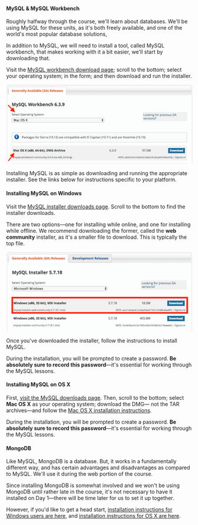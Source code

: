 #### MySQL & MySQL Workbench

Roughly halfway through the course, we'll learn about databases. We'll be using MySQL for these units, as it's both freely available, and one of the world's most popular database solutions,

In addition to MySQL, we will need to install a tool, called MySQL workbench, that makes working with it a bit easier, we'll start by downloading that.

Visit the [MySQL workbench download page](https://dev.mysql.com/downloads/workbench/); scroll to the bottom; select your operating system; in the form; and then download and run the installer.

![MySQL6.3.9](assets/MySQLWorkbench6.3.9.png)

Installing MySQL is as simple as downloading and running the appropriate installer. See the links below for instructions specific to your platform.

#### Installing MySQL on Windows

Visit the [MySQL installer downloads page](https://dev.mysql.com/downloads/installer/). Scroll to the bottom to find the installer downloads.

There are two options—one for installing while online, and one for installing while offline. We recommend downloading the former, called the **web community** installer, as it's a smaller file to download. This is typically the top file.

![MySQL5.7.18](assets/MySQLInstaller5.7.18.png)

Once you've downloaded the installer, follow the instructions to install MySQL.

During the installation, you will be prompted to create a password. **Be absolutely sure to record this password**—it's essential for working through the MySQL lessons.

#### Installing MySQL on OS X

First, [visit the MySQL downloads page](https://dev.mysql.com/downloads/mysql/). Then, scroll to the bottom; select **Mac OS X** as your operating system; download the DMG— not  the TAR archives—and follow the [Mac OS X installation instructions](https://dev.mysql.com/downloads/mysql/).

During the installation, you will be prompted to create a password. **Be absolutely sure to record this password**—it's essential for working through the MySQL lessons.

#### MongoDB

Like MySQL, MongoDB is a database. But, it works in a fundamentally different way, and has certain advantages and disadvantages as compared to MySQL. We'll use it during the web portion of the course.

Since installing MongoDB is somewhat involved and we won't be using MongoDB until rather late in the course, it's not necessary to have it installed on Day 1—there will be time later for us to set it up together.

However, if you'd like to get a head start, [installation instructions for Windows users are here](https://docs.mongodb.com/manual/tutorial/install-mongodb-on-windows/#get-mongodb-community-edition), and [installation instructions for OS X are here](https://docs.mongodb.com/manual/tutorial/install-mongodb-on-os-x/#install-mongodb-community-edition).
